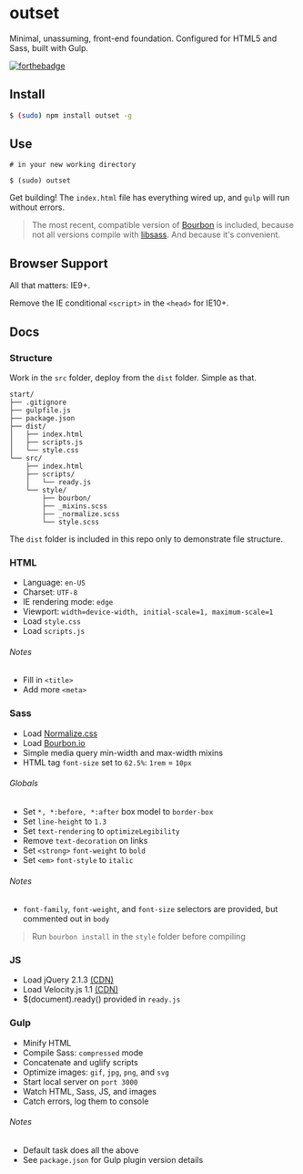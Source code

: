# outset

Minimal, unassuming, front-end foundation. Configured for HTML5 and Sass, built with Gulp.

[![forthebadge](http://forthebadge.com/images/badges/built-with-love.svg)](http://forthebadge.com)

## Install

```bash
$ (sudo) npm install outset -g
```

## Use

```
# in your new working directory

$ (sudo) outset
```

Get building! The `index.html` file has everything wired up, and `gulp` will run without errors.

> The most recent, compatible version of [Bourbon](http://bourbon.io/) is included, because not all versions compile with [libsass](https://github.com/sass/libsass). And because it's convenient.

## Browser Support

All that matters: IE9+.

Remove the IE conditional `<script>` in the `<head>` for IE10+.

## Docs

### Structure

Work in the `src` folder, deploy from the `dist` folder. Simple as that.

```
start/
├── .gitignore
├── gulpfile.js
├── package.json
├── dist/
│   ├── index.html
│   ├── scripts.js
│   └── style.css
└── src/
    ├── index.html
    ├── scripts/
    │   └── ready.js
    └── style/
        ├── bourbon/
        ├── _mixins.scss
        ├── _normalize.scss
        └── style.scss
```

The `dist` folder is included in this repo only to demonstrate file structure.

### HTML

* Language: `en-US`
* Charset: `UTF-8`
* IE rendering mode: `edge`
* Viewport: `width=device-width, initial-scale=1, maximum-scale=1`
* Load `style.css`
* Load `scripts.js`

###### Notes

* Fill in `<title>`
* Add more `<meta>`

### Sass

* Load [Normalize.css](http://nicolasgallagher.com/about-normalize-css/)
* Load [Bourbon.io](http://bourbon.io/docs/)
* Simple media query min-width and max-width mixins
* HTML tag `font-size` set to `62.5%`: `1rem` = `10px`

###### Globals

* Set `*, *:before, *:after` box model to `border-box`
* Set `line-height` to `1.3`
* Set `text-rendering` to `optimizeLegibility`
* Remove `text-decoration` on links
* Set `<strong>` `font-weight` to `bold`
* Set `<em>` `font-style` to `italic`

###### Notes

* `font-family`, `font-weight`, and `font-size` selectors are provided, but commented out in `body`

> Run `bourbon install` in the `style` folder before compiling

### JS

* Load jQuery 2.1.3 [(CDN)](https://developers.google.com/speed/libraries/devguide#jquery)
* Load Velocity.js 1.1 [(CDN)](http://www.jsdelivr.com/#!velocity)
* $(document).ready() provided in `ready.js`

### Gulp

* Minify HTML
* Compile Sass: `compressed` mode
* Concatenate and uglify scripts
* Optimize images: `gif`, `jpg`, `png`, and `svg`
* Start local server on `port 3000`
* Watch HTML, Sass, JS, and images
* Catch errors, log them to console

###### Notes

* Default task does all the above
* See `package.json` for Gulp plugin version details
